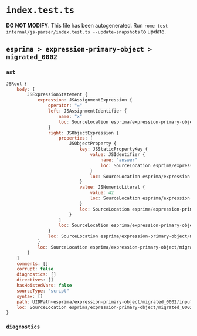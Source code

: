 # `index.test.ts`

**DO NOT MODIFY**. This file has been autogenerated. Run `rome test internal/js-parser/index.test.ts --update-snapshots` to update.

## `esprima > expression-primary-object > migrated_0002`

### `ast`

```javascript
JSRoot {
	body: [
		JSExpressionStatement {
			expression: JSAssignmentExpression {
				operator: "="
				left: JSAssignmentIdentifier {
					name: "x"
					loc: SourceLocation esprima/expression-primary-object/migrated_0002/input.js 1:0-1:1 (x)
				}
				right: JSObjectExpression {
					properties: [
						JSObjectProperty {
							key: JSStaticPropertyKey {
								value: JSIdentifier {
									name: "answer"
									loc: SourceLocation esprima/expression-primary-object/migrated_0002/input.js 1:6-1:12 (answer)
								}
								loc: SourceLocation esprima/expression-primary-object/migrated_0002/input.js 1:6-1:12
							}
							value: JSNumericLiteral {
								value: 42
								loc: SourceLocation esprima/expression-primary-object/migrated_0002/input.js 1:14-1:16
							}
							loc: SourceLocation esprima/expression-primary-object/migrated_0002/input.js 1:6-1:16
						}
					]
					loc: SourceLocation esprima/expression-primary-object/migrated_0002/input.js 1:4-1:18
				}
				loc: SourceLocation esprima/expression-primary-object/migrated_0002/input.js 1:0-1:18
			}
			loc: SourceLocation esprima/expression-primary-object/migrated_0002/input.js 1:0-1:18
		}
	]
	comments: []
	corrupt: false
	diagnostics: []
	directives: []
	hasHoistedVars: false
	sourceType: "script"
	syntax: []
	path: UIDPath<esprima/expression-primary-object/migrated_0002/input.js>
	loc: SourceLocation esprima/expression-primary-object/migrated_0002/input.js 1:0-1:18
}
```

### `diagnostics`

```

```
